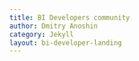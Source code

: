 ```yaml
---
title: BI Developers community
author: Dmitry Anoshin
category: Jekyll
layout: bi-developer-landing
---
```

